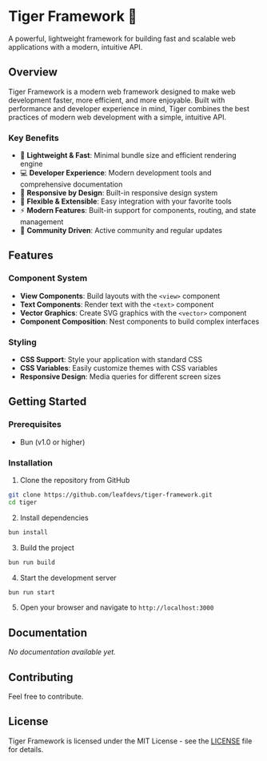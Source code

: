 # Tiger Framework 🐯

A powerful, lightweight framework for building fast and scalable web applications with a modern, intuitive API.

## Overview

Tiger Framework is a modern web framework designed to make web development faster, more efficient, and more enjoyable. Built with performance and developer experience in mind, Tiger combines the best practices of modern web development with a simple, intuitive API.

### Key Benefits
- 🚀 **Lightweight & Fast**: Minimal bundle size and efficient rendering engine
- 💻 **Developer Experience**: Modern development tools and comprehensive documentation
- 📱 **Responsive by Design**: Built-in responsive design system
- 🔧 **Flexible & Extensible**: Easy integration with your favorite tools
- ⚡ **Modern Features**: Built-in support for components, routing, and state management
- 👥 **Community Driven**: Active community and regular updates

## Features

### Component System
- **View Components**: Build layouts with the `<view>` component
- **Text Components**: Render text with the `<text>` component 
- **Vector Graphics**: Create SVG graphics with the `<vector>` component
- **Component Composition**: Nest components to build complex interfaces

### Styling
- **CSS Support**: Style your application with standard CSS
- **CSS Variables**: Easily customize themes with CSS variables
- **Responsive Design**: Media queries for different screen sizes

## Getting Started

### Prerequisites
- Bun (v1.0 or higher)

### Installation

1. Clone the repository from GitHub
```bash
git clone https://github.com/leafdevs/tiger-framework.git
cd tiger
```

2. Install dependencies
```bash
bun install
```

3. Build the project
```bash
bun run build
```

4. Start the development server
```bash
bun run start
```

5. Open your browser and navigate to `http://localhost:3000`

## Documentation

*No documentation available yet.*

## Contributing

Feel free to contribute.

## License

Tiger Framework is licensed under the MIT License - see the [LICENSE](LICENSE) file for details.